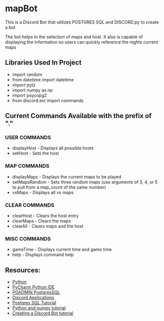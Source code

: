 # mapBot
This is a Discord Bot that utilizes POSTGRES SQL and DISCORD.py to create a bot</h2>
<p>The bot helps in the selection of maps and host.  It also is capable of displaying the information so users can quickly reference the nights current maps</p>

<h2>Libraries Used In Project</h2>
<ul>
<li>import random</li>
<li>from datetime import datetime</li>
<li>import pytz</li>
<li>import numpy as np</li>
<li>import psycopg2</li>
  
<li>from discord.ext import commands</li>
</ul>


<h2>Current Commands Available with the prefix of "."</h2>
<h3>USER COMMANDS</h3>
<ul>
  <li>displayHost - Displays all possible hosts</li>
  <li>setHost - Sets the host</li>
</ul>
<h3>MAP COMMANDS</h3>
<ul>
  <li>displayMaps -  Displays the current maps to be played</li>
  <li>setMapsRandom - Sets three random maps (use arguments of 3, 4, or 5 to pull from a map_count of the same number)</li>
  <li>vsMaps - Displays all vs maps</li>
</ul>
<h3>CLEAR COMMANDS</h3>
<ul>
  <li>clearHost - Clears the host entry</li>
  <li>clearMaps - Clears the maps</li>
  <li>clearAll  - Clears maps and the host</li>
</ul>
<h3>MISC COMMANDS</h3>
<ul>
  <li>gameTime - Displays current time and game time</li>
  <li>help - Displays command help</li>
</ul>

<h2>Resources:</h2><ul>
<li><a href = "https://www.python.org/">Python</a></li>
<li><a href = "https://www.jetbrains.com/pycharm/">PyCharm Python IDE</a></li>
<li><a href = "https://www.pgadmin.org/">PGADMIN PostgresSQL</a></li>
<li><a href = "https://discord.com/developers/applications">Discord Applications</a></li>
<li><a href = "https://www.postgresqltutorial.com/">Postgres SQL Tutorial</a></li>
<li><a href="https://www.w3schools.com/python/default.asp">Python and numpy tutorial</a></li>
<li><a href="https://towardsdatascience.com/creating-a-discord-bot-from-scratch-and-connecting-to-mongodb-828ad1c7c22e">Creating a Discord Bot tutorial</a></li>


